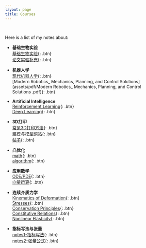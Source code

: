 ```yaml
---
layout: page
title: Courses
---
```


<br /> 

Here is a list of my notes about:

- **基础生物实验**  
  [基础生物实验](/pages/writing.md){: .btn}  
  [论文实验补充](/pages/writing.md){: .btn}  

- **机器人学**  
  [现代机器人学](/pages/writing.md){: .btn}  
  [Modern Robotics_ Mechanics, Planning, and Control Solutions](assets/pdf/Modern Robotics_ Mechanics, Planning, and Control Solutions .pdf){: .btn}   

- **Artificial Intelligence**  
  [Reinforcement Learning](/pages/writing.md){: .btn}  
  [Deep Learning](/pages/writing.md){: .btn}  

- **3D打印**  
  [常见3D打印方法](/pages/writing.md){: .btn}  
  [建模与模型网站](/pages/writing.md){: .btn}  
  [帖子](/pages/writing.md){: .btn}  

- **凸优化**  
  [math](/pages/writing.md){: .btn}  
  [algorithm](/pages/writing.md){: .btn}  

- **应用数学**  
  [ODE/PDE](/pages/writing.md){: .btn}  
  [向量运算](/pages/writing.md){: .btn}  

- **连续介质力学**  
  [Kinematics of Deformation](/pages/writing.md){: .btn}  
  [Stresses](/pages/writing.md){: .btn}  
  [Conservation Principles](/pages/writing.md){: .btn}  
  [Constitutive Relations](/pages/writing.md){: .btn}  
  [Nonlinear Elasticity](/pages/writing.md){: .btn}  
  
- **指标写法与张量**  
  [notes1-指标写法](/pages/writing.md){: .btn}  
  [notes2-张量公式](/pages/writing.md){: .btn}  

<br /> 



